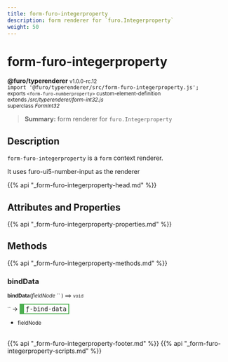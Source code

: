 ```yaml
---
title: form-furo-integerproperty
description: form renderer for `furo.Integerproperty`
weight: 50
---
```


# form-furo-integerproperty
**@furo/typerenderer** <small>v1.0.0-rc.12</small>
<br>`import '@furo/typerenderer/src/form-furo-integerproperty.js';`<small>
<br>exports `<form-furo-numberproperty>` custom-element-definition
<br>extends */src/typerenderer/form-int32.js*
<br>superclass *FormInt32*</small>

> **Summary:** form renderer for `furo.Integerproperty`

## Description

`form-furo-integerproperty` is a `form` context renderer.

It uses furo-ui5-number-input as the renderer

{{% api "_form-furo-integerproperty-head.md" %}}

## Attributes and Properties
{{% api "_form-furo-integerproperty-properties.md" %}}




## Methods
{{% api "_form-furo-integerproperty-methods.md" %}}


### **bindData**
<small>**bindData**(*fieldNode* `` ) ⟹ `void`</small>

<small>`` </small> →
<span  style="border-width:2px 2px 2px 10px; border-style: solid;border-color:  rgb(76, 175, 80);font-family:monospace; padding:2px 4px;">ƒ-bind-data</span>



- <small>fieldNode </small>
<br><br>




{{% api "_form-furo-integerproperty-footer.md" %}}
{{% api "_form-furo-integerproperty-scripts.md" %}}

